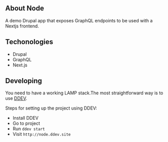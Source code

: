 ## About Node

A demo Drupal app that exposes GraphQL endpoints to be used with a Nextjs frontend.

## Techonologies
 - Drupal
 - GraphQL
 - Next.js
 
## Developing

You need to have a working LAMP stack.The most straightforward way is to use [DDEV](https://github.com/drud/ddev).

Steps for setting up the project using DDEV:
 - Install DDEV
 - Go to project
 - Run `ddev start`
 - Visit `http://node.ddev.site`
